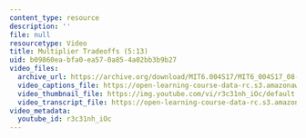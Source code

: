 ```yaml
---
content_type: resource
description: ''
file: null
resourcetype: Video
title: Multiplier Tradeoffs (5:13)
uid: b09860ea-bfa0-ea57-0a85-4a02bb3b9b27
video_files:
  archive_url: https://archive.org/download/MIT6.004S17/MIT6_004S17_08-02-05_300k.mp4
  video_captions_file: https://open-learning-course-data-rc.s3.amazonaws.com/6-004-computation-structures-spring-2017/84f5913af0a4564cafe47614e85ac5fb_r3c31nh_iOc.vtt
  video_thumbnail_file: https://img.youtube.com/vi/r3c31nh_iOc/default.jpg
  video_transcript_file: https://open-learning-course-data-rc.s3.amazonaws.com/6-004-computation-structures-spring-2017/4cf948a20451dc4d1373a47334a06e83_r3c31nh_iOc.pdf
video_metadata:
  youtube_id: r3c31nh_iOc
---
```

